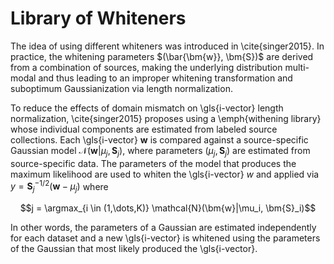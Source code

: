 # Library of Whiteners

The idea of using different whiteners was introduced in \cite{singer2015}. In
practice, the whitening parameters $(\bar{\bm{w}}, \bm{S})$ are derived from
a combination of sources, making the underlying distribution multi-modal and
thus leading to an improper whitening transformation and suboptimum
Gaussianization via length normalization.

To reduce the effects of domain mismatch on \gls{i-vector} length
normalization, \cite{singer2015} proposes using a \emph{withening library}
whose individual components are estimated from labeled source collections.
Each \gls{i-vector} $\bm{w}$ is compared against a source-specific Gaussian
model $\mathcal{N}(\bm{w}|\mu_j, \bm{S}_j)$, where parameters $(\mu_j,
\bm{S}_j)$ are estimated from source-specific data. The parameters of the
model that produces the maximum likelihood are used to whiten the
\gls{i-vector} $w$ and applied via $y = \bm{S}_j^{-1/2}(\bm{w} - \mu_j)$ where

$$j = \argmax_{i \in (1,\dots,K)} \mathcal{N}(\bm{w}|\mu_i, \bm{S}_i)$$

In other words, the parameters of a Gaussian are estimated independently for
each dataset and a new \gls{i-vector} is whitened using the parameters of the
Gaussian that most likely produced the \gls{i-vector}.
